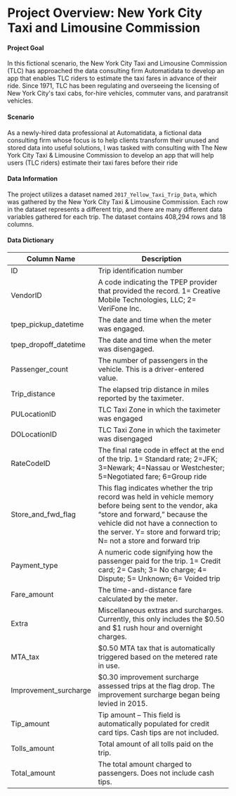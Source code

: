 # Project Overview: New York City Taxi and Limousine Commission 

#### Project Goal
In this fictional scenario, the New York City Taxi and Limousine Commission (TLC) has approached the data consulting firm Automatidata to develop an app that enables TLC riders to estimate the taxi fares in advance of their ride. Since 1971, TLC has been regulating and overseeing the licensing of New York City's taxi cabs, for-hire vehicles, commuter vans, and paratransit vehicles.

#### Scenario
As a newly-hired data professional at Automatidata, a fictional data consulting firm whose focus is to help clients transform their unused and stored data into useful solutions, I was tasked with consulting with The New York City Taxi & Limousine Commission to develop an app that will help users (TLC riders) estimate their taxi fares before their ride

#### Data Information
The project utilizes a dataset named `2017_Yellow_Taxi_Trip_Data`, which was gathered by the New York City Taxi & Limousine Commission. Each row in the dataset represents a different trip, and there are many different data variables gathered for each trip. The dataset contains 408,294 rows and 18 columns.

#### Data Dictionary

| Column Name             | Description |
|-------------------------|-------------|
| ID                      | Trip identification number |
| VendorID                | A code indicating the TPEP provider that provided the record. 1= Creative Mobile Technologies, LLC; 2= VeriFone Inc. |
| tpep_pickup_datetime    | The date and time when the meter was engaged. |
| tpep_dropoff_datetime   | The date and time when the meter was disengaged. |
| Passenger_count         | The number of passengers in the vehicle. This is a driver-entered value. |
| Trip_distance           | The elapsed trip distance in miles reported by the taximeter. |
| PULocationID            | TLC Taxi Zone in which the taximeter was engaged |
| DOLocationID            | TLC Taxi Zone in which the taximeter was disengaged |
| RateCodeID              | The final rate code in effect at the end of the trip. 1= Standard rate; 2=JFK; 3=Newark; 4=Nassau or Westchester; 5=Negotiated fare; 6=Group ride |
| Store_and_fwd_flag      | This flag indicates whether the trip record was held in vehicle memory before being sent to the vendor, aka “store and forward,” because the vehicle did not have a connection to the server. Y= store and forward trip; N= not a store and forward trip |
| Payment_type            | A numeric code signifying how the passenger paid for the trip. 1= Credit card; 2= Cash; 3= No charge; 4= Dispute; 5= Unknown; 6= Voided trip |
| Fare_amount             | The time-and-distance fare calculated by the meter. |
| Extra                   | Miscellaneous extras and surcharges. Currently, this only includes the $0.50 and $1 rush hour and overnight charges. |
| MTA_tax                 | $0.50 MTA tax that is automatically triggered based on the metered rate in use. |
| Improvement_surcharge   | $0.30 improvement surcharge assessed trips at the flag drop. The improvement surcharge began being levied in 2015. |
| Tip_amount              | Tip amount – This field is automatically populated for credit card tips. Cash tips are not included. |
| Tolls_amount            | Total amount of all tolls paid on the trip. |
| Total_amount            | The total amount charged to passengers. Does not include cash tips. |
